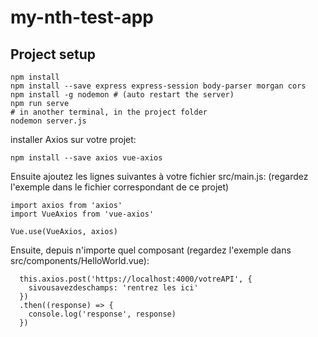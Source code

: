 # my-nth-test-app

## Project setup
```
npm install
npm install --save express express-session body-parser morgan cors
npm install -g nodemon # (auto restart the server)
npm run serve
# in another terminal, in the project folder
nodemon server.js
```

installer Axios sur votre projet:
```
npm install --save axios vue-axios
```
Ensuite ajoutez les lignes suivantes à votre fichier src/main.js:
(regardez l'exemple dans le fichier correspondant de ce projet)
```
import axios from 'axios'
import VueAxios from 'vue-axios'

Vue.use(VueAxios, axios)
```

Ensuite, depuis n'importe quel composant (regardez l'exemple dans
src/components/HelloWorld.vue):
```
  this.axios.post('https://localhost:4000/votreAPI', {
    sivousavezdeschamps: 'rentrez les ici'
  })
  .then((response) => {
    console.log('response', response)
  })
```

